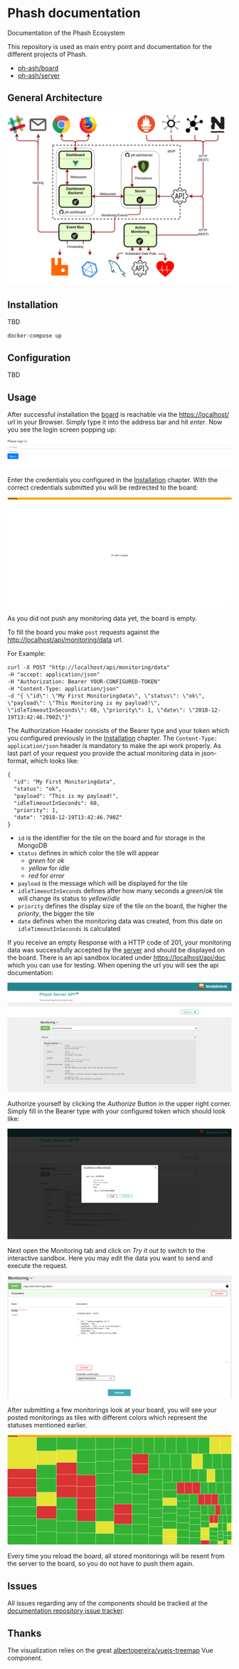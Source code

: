 # Phash documentation

Documentation of the Phash Ecosystem

This repository is used as main entry point and documentation for the different projects of Phash.

* [ph-ash/board](https://github.com/ph-ash/board)
* [ph-ash/server](https://github.com/ph-ash/server)

## General Architecture

![General Architecture](architecture.png)

## Installation

TBD

    docker-compose up

## Configuration

TBD

## Usage

After successful installation the [board](https://github.com/ph-ash/board) is reachable via the [https://localhost/](http://localhost/) url in your Browser.
Simply type it into the address bar and hit _enter_. Now you see the login screen popping up:

![Login](assets/phash_usage_board_login.png)

Enter the credentials you configured in the [Installation](#installation) chapter.
With the correct credentials submitted you will be redirected to the board:

![Filled_board](assets/phash_usage_board_1.png)
 
 As you did not push any monitoring data yet, the board is empty.
 
 To fill the board you make `post` requests against the [http://localhost/api/monitoring/data](http://localhost/api/monitoring/data) url.
 
 For Example: 
 
 ```
 curl -X POST "http://localhost/api/monitoring/data" 
 -H "accept: application/json" 
 -H "Authorization: Bearer YOUR-CONFIGURED-TOKEN" 
 -H "Content-Type: application/json" 
 -d "{ \"id\": \"My First Monitoringdata\", \"status\": \"ok\", \"payload\": \"This Monitoring is my payload!\", \"idleTimeoutInSeconds\": 60, \"priority\": 1, \"date\": \"2018-12-19T13:42:46.790Z\"}"
 ```

The Authorization Header consists of the Bearer type and your token which you configured previously in the [Installation](#installation) chapter.
The `Content-Type: application/json` header is mandatory to make the api work properly. 
As last part of your request you provide the actual monitoring data in json-format, which looks like:

```
{
  "id": "My First Monitoringdata",
  "status": "ok",
  "payload": "This is my payload!",
  "idleTimeoutInSeconds": 60,
  "priority": 1,
  "date": "2018-12-19T13:42:46.790Z"
}
```

* `id` is the identifier for the tile on the board and for storage in the MongoDB
* `status` defines in which color the tile will appear
    * _green_ for _ok_
    * _yellow_ for _idle_ 
    * _red_ for _error_
* `payload` is the message which will be displayed for the tile
* `idleTimeoutInSeconds` defines after how many seconds a _green_/_ok_ tile will change its status to _yellow_/_idle_
* `priority` defines the display size of the tile on the board, the higher the _priority_, the bigger the tile
* `date` defines when the monitoring data was created, from this date on `idleTimeoutInSeconds` is calculated

If you receive an empty Response with a HTTP code of 201, your monitoring data was successfully accepted by the [server](https://github.com/ph-ash/server)
and should be displayed on the board.
There is an api sandbox located under [https://localhost/api/doc](https://localhost/api/doc) which you can use for testing. When opening the
url you will see the api documentation:

![api_sandbox_documentation](assets/phash_usage_api_doc_1.png)

Authorize yourself by clicking the _Authorize_ Button in the upper right corner.
Simply fill in the Bearer type with your configured token which should look like:

![api_sandbox_authorization](assets/phash_usage_api_doc_2.png)

Next open the Monitoring tab and click on _Try it out_ to switch to the interactive 
sandbox. Here you may edit the data you want to send and execute the request.

![api_sandbox_authorization](assets/phash_usage_api_doc_4.png)

After submitting a few monitorings look at your board, you will see your posted monitorings as tiles with
different colors which represent the statuses mentioned earlier.

![api_sandbox_authorization](assets/phash_usage_board_2.png)

Every time you reload the board, 
all stored monitorings will be resent from the server to the board, so you
do not have to push them again.

## Issues

All issues regarding any of the components should be tracked at the [documentation repository issue tracker](https://github.com/ph-ash/documentation/issues).

## Thanks

The visualization relies on the great [albertopereira/vuejs-treemap](https://github.com/albertopereira/vuejs-treemap) Vue component.
